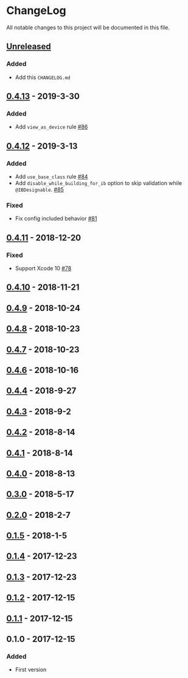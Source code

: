 # ChangeLog

All notable changes to this project will be documented in this file.

## [Unreleased]
### Added
- Add this `CHANGELOG.md`
## [0.4.13] - 2019-3-30
### Added
- Add `view_as_device` rule [#86](https://github.com/IBDecodable/IBLinter/pull/86)
## [0.4.12] - 2019-3-13
### Added
- Add `use_base_class` rule [#84](https://github.com/IBDecodable/IBLinter/pull/84)
- Add `disable_while_building_for_ib` option to skip validation while `@IBDesignable`. [#85](https://github.com/IBDecodable/IBLinter/pull/85)
### Fixed
- Fix config included behavior [#81](https://github.com/IBDecodable/IBLinter/issues/81)
## [0.4.11] - 2018-12-20
### Fixed
- Support Xcode 10 [#78](https://github.com/IBDecodable/IBLinter/pull/78)
## [0.4.10] - 2018-11-21
## [0.4.9] - 2018-10-24
## [0.4.8] - 2018-10-23
## [0.4.7] - 2018-10-23
## [0.4.6] - 2018-10-16
## [0.4.4] - 2018-9-27
## [0.4.3] - 2018-9-2
## [0.4.2] - 2018-8-14
## [0.4.1] - 2018-8-14
## [0.4.0] - 2018-8-13
## [0.3.0] - 2018-5-17
## [0.2.0] - 2018-2-7
## [0.1.5] - 2018-1-5
## [0.1.4] - 2017-12-23
## [0.1.3] - 2017-12-23
## [0.1.2] - 2017-12-15
## [0.1.1] - 2017-12-15

## 0.1.0 - 2017-12-15
### Added
- First version


[Unreleased]: https://github.com/IBDecodable/IBLinter/compare/0.4.13...HEAD
[0.4.13]: https://github.com/IBDecodable/IBLinter/compare/0.4.12...0.4.13
[0.4.12]: https://github.com/IBDecodable/IBLinter/compare/0.4.11...0.4.12
[0.4.11]: https://github.com/IBDecodable/IBLinter/compare/0.4.10...0.4.11
[0.4.10]: https://github.com/IBDecodable/IBLinter/compare/0.4.9...0.4.10
[0.4.9]: https://github.com/IBDecodable/IBLinter/compare/0.4.8...0.4.9
[0.4.8]: https://github.com/IBDecodable/IBLinter/compare/0.4.7...0.4.8
[0.4.7]: https://github.com/IBDecodable/IBLinter/compare/0.4.6...0.4.7
[0.4.6]: https://github.com/IBDecodable/IBLinter/compare/0.4.5...0.4.6
[0.4.5]: https://github.com/IBDecodable/IBLinter/compare/0.4.4...0.4.5
[0.4.4]: https://github.com/IBDecodable/IBLinter/compare/0.4.3...0.4.4
[0.4.3]: https://github.com/IBDecodable/IBLinter/compare/0.4.2...0.4.3
[0.4.2]: https://github.com/IBDecodable/IBLinter/compare/0.4.1...0.4.2
[0.4.1]: https://github.com/IBDecodable/IBLinter/compare/0.4.0...0.4.1
[0.4.0]: https://github.com/IBDecodable/IBLinter/compare/0.3.0...0.4.0
[0.3.0]: https://github.com/IBDecodable/IBLinter/compare/0.2.0...0.3.0
[0.2.0]: https://github.com/IBDecodable/IBLinter/compare/v0.1.5...0.2.0
[0.1.5]: https://github.com/IBDecodable/IBLinter/compare/v0.1.4...v0.1.5
[0.1.4]: https://github.com/IBDecodable/IBLinter/compare/v0.1.3...v0.1.4
[0.1.3]: https://github.com/IBDecodable/IBLinter/compare/v0.1.2...v0.1.3
[0.1.2]: https://github.com/IBDecodable/IBLinter/compare/v0.1.1...v0.1.2
[0.1.1]: https://github.com/IBDecodable/IBLinter/compare/v0.1.0...v0.1.1
